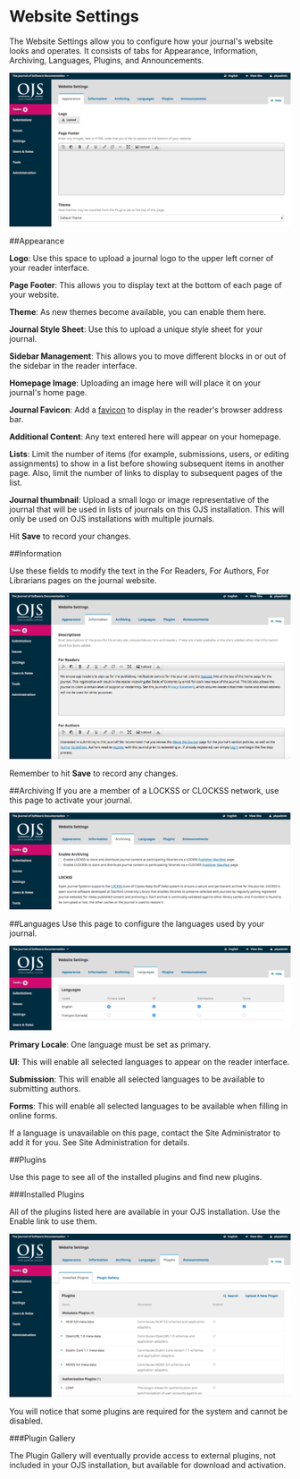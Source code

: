 # Website Settings

The Website Settings allow you to configure how your journal's website looks and operates. It consists of tabs for Appearance, Information, Archiving, Languages, Plugins, and Announcements.

![](learning-ojs-3-settings-website-settings-1.png)

##Appearance

**Logo**: Use this space to upload a journal logo to the upper left corner of your reader interface.

**Page Footer**: This allows you to display text at the bottom of each page of your website.

**Theme**: As new themes become available, you can enable them here.

**Journal Style Sheet**: Use this to upload a unique style sheet for your journal.

**Sidebar Management**: This allows you to move different blocks in or out of the sidebar in the reader interface.

**Homepage Image**: Uploading an image here will will place it on your journal's home page.

**Journal Favicon**: Add a [favicon](https://en.wikipedia.org/wiki/Favicon) to display in the reader's browser address bar.

**Additional Content**: Any text entered here will appear on your homepage.

**Lists**: Limit the number of items (for example, submissions, users, or editing assignments) to show in a list before showing subsequent items in another page. Also, limit the number of links to display to subsequent pages of the list.

**Journal thumbnail**: Upload a small logo or image representative of the journal that will be used in lists of journals on this OJS installation. This will only be used on OJS installations with multiple journals.

Hit **Save** to record your changes.


##Information

Use these fields to modify the text in the For Readers, For Authors, For Librarians pages on the journal website.

![](learning-ojs-3-settings-website-settings-information.png)

Remember to hit **Save** to record any changes.

##Archiving
If you are a member of a LOCKSS or CLOCKSS network, use this page to activate your journal.

![](learning-ojs-3-settings-website-settings-archiving.png)

##Languages
Use this page to configure the languages used by your journal.

![](learning-ojs-3-settings-website-settings-languages.png)

**Primary Locale**: One language must be set as primary.

**UI**: This will enable all selected languages to appear on the reader interface.

**Submission**: This will enable all selected languages to be available to submitting authors.

**Forms**: This will enable all selected languages to be available when filling in online forms.

If a language is unavailable on this page, contact the Site Administrator to add it for you. See Site Administration for details.

##Plugins

Use this page to see all of the installed plugins and find new plugins.

###Installed Plugins

All of the plugins listed here are available in your OJS installation. Use the Enable link to use them.

![](learning-ojs-3-settings-website-settings-plugins-installed.png)

You will notice that some plugins are required for the system and cannot be disabled.

###Plugin Gallery

The Plugin Gallery will eventually provide access to external plugins, not included in your OJS installation, but available for download and activation.